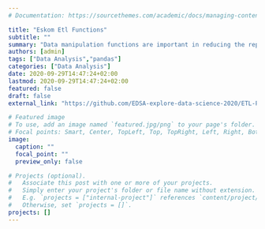```yaml
---
# Documentation: https://sourcethemes.com/academic/docs/managing-content/

title: "Eskom Etl Functions"
subtitle: ""
summary: "Data manipulation functions are important in reducing the replication of code as well as giving the user the functionality of getting an ouput on varying inputs"
authors: [admin]
tags: ["Data Analysis","pandas"]
categories: ["Data Analysis"]
date: 2020-09-29T14:47:24+02:00
lastmod: 2020-09-29T14:47:24+02:00
featured: false
draft: false
external_link: "https://github.com/EDSA-explore-data-science-2020/ETL-PipeLine-Functions-for-Eskom-Project/wiki"

# Featured image
# To use, add an image named `featured.jpg/png` to your page's folder.
# Focal points: Smart, Center, TopLeft, Top, TopRight, Left, Right, BottomLeft, Bottom, BottomRight.
image:
  caption: ""
  focal_point: ""
  preview_only: false

# Projects (optional).
#   Associate this post with one or more of your projects.
#   Simply enter your project's folder or file name without extension.
#   E.g. `projects = ["internal-project"]` references `content/project/deep-learning/index.md`.
#   Otherwise, set `projects = []`.
projects: []
---
```

